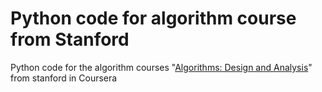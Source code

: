 # Python code for algorithm course from Stanford
Python code for the algorithm courses "[Algorithms: Design and Analysis](https://www.coursera.org/learn/algorithm-design-analysis/home/welcome)" from stanford in Coursera
